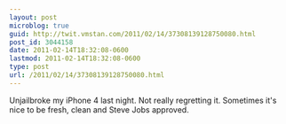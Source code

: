 ```yaml
---
layout: post
microblog: true
guid: http://twit.vmstan.com/2011/02/14/37308139128750080.html
post_id: 3044158
date: 2011-02-14T18:32:08-0600
lastmod: 2011-02-14T18:32:08-0600
type: post
url: /2011/02/14/37308139128750080.html
---
```

Unjailbroke my iPhone 4 last night. Not really regretting it. Sometimes it's nice to be fresh, clean and Steve Jobs approved.
